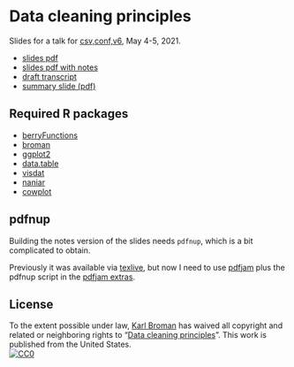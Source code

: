 # Data cleaning principles

Slides for a talk for [csv,conf,v6](https://csvconf.com/), May 4-5, 2021.

- [slides pdf](https://kbroman.org/Talk_DataCleaning/data_cleaning.pdf)
- [slides pdf with notes](https://kbroman.org/Talk_DataCleaning/data_cleaning_notes.pdf)
- [draft transcript](transcript.md)
- [summary slide (pdf)](https://kbroman.org/Talk_DataCleaning/data_cleaning_principles.pdf)

## Required R packages

- [berryFunctions](https://cran.r-project.org/package=berryFunctions)
- [broman](https://cran.r-project.org/package=broman)
- [ggplot2](https://ggplot2.tidyverse.org/)
- [data.table](https://rdatatable.gitlab.io/data.table/)
- [visdat](https://docs.ropensci.org/visdat/)
- [naniar](http://naniar.njtierney.com/)
- [cowplot](https://wilkelab.org/cowplot/)


## pdfnup

Building the notes version of the slides needs `pdfnup`, which is a
bit complicated to obtain.

Previously it was available via [texlive](https://tug.org/texlive/),
but now I need to use [pdfjam](https://github.com/rrthomas/pdfjam)
plus the pdfnup script in the [pdfjam
extras](https://github.com/rrthomas/pdfjam-extras>).


## License

To the extent possible under law,
[Karl Broman](https://github.com/kbroman)
has waived all copyright and related or neighboring rights to
&ldquo;[Data cleaning principles](https://github.com/kbroman/Talk_DataCleaning)&rdquo;.
This work is published from the United States.
<br/>
[![CC0](https://i.creativecommons.org/p/zero/1.0/88x31.png)](https://creativecommons.org/publicdomain/zero/1.0/)
